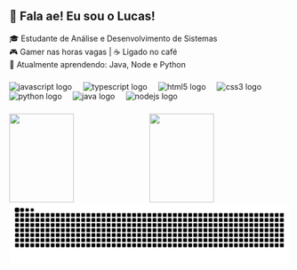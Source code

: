 <h2 align="left">👋 Fala ae! Eu sou o Lucas!</h2>

🎓 Estudante de Análise e Desenvolvimento de Sistemas  
🎮 Gamer nas horas vagas | ☕ Ligado no café <br>
🌱 Atualmente aprendendo: Java, Node e Python

###

<div align="left">
  <img src="https://cdn.jsdelivr.net/gh/devicons/devicon/icons/javascript/javascript-original.svg" height="30" alt="javascript logo"  />
  <img width="12" />
  <img src="https://cdn.jsdelivr.net/gh/devicons/devicon/icons/typescript/typescript-original.svg" height="30" alt="typescript logo"  />
  <img width="12" />
  <img src="https://cdn.jsdelivr.net/gh/devicons/devicon/icons/html5/html5-original.svg" height="30" alt="html5 logo"  />
  <img width="12" />
  <img src="https://cdn.jsdelivr.net/gh/devicons/devicon/icons/css3/css3-original.svg" height="30" alt="css3 logo"  />
  <img width="12" />
  <img src="https://cdn.jsdelivr.net/gh/devicons/devicon/icons/python/python-original.svg" height="30" alt="python logo"  />
  <img width="12" />
  <img src="https://cdn.jsdelivr.net/gh/devicons/devicon/icons/java/java-original.svg" height="30" alt="java logo"  />
  <img width="12" />
  <img src="https://cdn.jsdelivr.net/gh/devicons/devicon/icons/nodejs/nodejs-original.svg" height="30" alt="nodejs logo"  />
</div>

###

<div style="display: flex; gap: 10px; flex-wrap: wrap; align-items: flex-start;">
  <img 
    height="160em"
    width="48%" 
    src="https://github-readme-stats.vercel.app/api?username=llLucasPrado&show_icons=true&theme=tokyonight&include_all_commits=true&locale=pt-br" 
  />
  <img 
    height="160em"
    width="48%" 
    src="https://github-readme-stats-sigma-five.vercel.app/api/top-langs/?username=llLucasPrado&layout=compact&langs_count=6&theme=tokyonight&custom_title=Linguagens%20mais%20usadas" 
  />
</div>

<picture align="center">
  <source media="(prefers-color-scheme: dark)" srcset="https://raw.githubusercontent.com/llLucasprado/llLucasprado/output/github-contribution-grid-snake-dark.svg">
  <source media="(prefers-color-scheme: light)" srcset="https://raw.githubusercontent.com/llLucasprado/llLucasprado/output/github-contribution-grid-snake-dark.svg">
  <img align="center" alt="github contribution grid snake animation" src="https://raw.githubusercontent.com/llLucasPrado/llLucasPrado/output/github-contribution-grid-snake.svg">
</picture>
